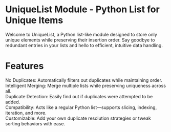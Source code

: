 # UniqueList Module - Python List for Unique Items 
Welcome to UniqueList, a Python list-like module designed to store only unique elements while preserving their insertion order. Say goodbye to redundant entries in your lists and hello to efficient, intuitive data handling.

# Features
No Duplicates: Automatically filters out duplicates while maintaining order.<br/>
Intelligent Merging: Merge multiple lists while preserving uniqueness across all.<br/>
Duplicate Detection: Easily find out if duplicates were attempted to be added.<br/>
Compatibility: Acts like a regular Python list—supports slicing, indexing, iteration, and more.<br/>
Customizable: Add your own duplicate resolution strategies or tweak sorting behaviors with ease.<br/>
